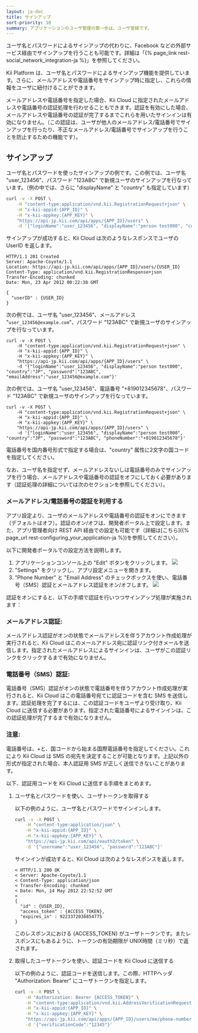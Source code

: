 ```yaml
---
layout: ja-doc
title: サインアップ
sort-priority: 10
summary: アプリケーションのユーザ管理の第一歩は、ユーザ登録です。
---
```

<p class="callout">ユーザ名とパスワードによるサインアップの代わりに、Facebook などの外部サービス経由でサインアップを行うことも可能です。詳細は「{% page_link  rest-social_network_integration-ja %}」を参照してください。</p>

Kii Platform は、ユーザ名とパスワードによるサインアップ機能を提供しています。さらに、メールアドレスや電話番号をサインアップ時に指定し、これらの情報をユーザに紐付けることができます。

メールアドレスや電話番号を指定した場合、Kii Cloud に指定されたメールアドレスや電話番号の認証処理を行わせることもできます。認証を有効にした場合、メールアドレスや電話番号の認証が完了するまでこれらを用いたサインインは有効になりません。（この認証は、ユーザが他人のメールアドレス/電話番号でサインアップを行ったり、不正なメールアドレス/電話番号でサインアップを行うことを防止するための機能です）。


## サインアップ

ユーザ名とパスワードを使ったサインアップの例です。この例では、ユーザ名 "user\_123456"、パスワード "123ABC" で新規ユーザのサインアップを行なっています。（例の中では、さらに "displayName" と "country" も指定しています）

```sh
curl -v -X POST \
    -H "content-type:application/vnd.kii.RegistrationRequest+json" \
    -H "x-kii-appid:{APP_ID}" \
    -H "x-kii-appkey:{APP_KEY}" \
    "https://api-jp.kii.com/api/apps/{APP_ID}/users" \
    -d '{"loginName":"user_123456", "displayName":"person test000", "country":"JP", "password":"123ABC"}'
```

サインアップが成功すると、Kii Cloud は次のようなレスポンスでユーザの UserID を返します。

```
HTTP/1.1 201 Created
Server: Apache-Coyote/1.1
Location: https://api-jp.kii.com/api/apps/{APP_ID}/users/{USER_ID}
Content-Type: application/vnd.kii.RegistrationResponse+json
Transfer-Encoding: chunked
Date: Mon, 23 Apr 2012 00:22:38 GMT

{
  "userID" : {USER_ID}
}
```

次の例では、ユーザ名 "user\_123456"、メールアドレス "`user_123456@example.com`"、パスワード "123ABC" で新規ユーザのサインアップを行なっています。

```
curl -v -X POST \
    -H "content-type:application/vnd.kii.RegistrationRequest+json" \
    -H "x-kii-appid:{APP_ID}" \
    -H "x-kii-appkey:{APP_KEY}" \
    "https://api-jp.kii.com/api/apps/{APP_ID}/users" \
    -d '{"loginName":"user_123456", "displayName":"person test000", "country":"JP", "password":"123ABC", "emailAddress":"user_123456@example.com"}'
```

次の例では、ユーザ名 "user\_123456"、電話番号 "+819012345678"、パスワード "123ABC" で新規ユーザのサインアップを行なっています。

```
curl -v -X POST \
    -H "content-type:application/vnd.kii.RegistrationRequest+json" \
    -H "x-kii-appid:{APP_ID}" \
    -H "x-kii-appkey:{APP_KEY}" \
    "https://api-jp.kii.com/api/apps/{APP_ID}/users" \
    -d '{"loginName":"user_123456", "displayName":"person test000", "country":"JP", "password":"123ABC", "phoneNumber":"+819012345678"}'
```

電話番号を国内番号形式で指定する場合は、"country" 属性に2文字の国コードを指定してください。

なお、ユーザ名を指定せず、メールアドレスないしは電話番号のみでサインアップを行う場合、メールアドレスや電話番号の認証をオフにしておく必要があります（認証処理の詳細については次のセクションを参照してください）。

### メールアドレス/電話番号の認証を利用する

アプリ設定より、ユーザのメールアドレスや電話番号の認証をオンにできます（デフォルトはオフ）。認証のオン/オフは、開発者ポータル上で設定します。また、アプリ管理者向け REST API 経由での設定も可能です（詳細は[こちら]({% page_url rest-configuring_your_application-ja %})を参照してください）。

以下に開発者ポータルでの設定方法を説明します。

1. アプリケーションコンソール上の "Edit" ボタンをクリックします。
    ![](01.png)
1. "Settings" をクリックし、アプリ設定メニューを開きます。
1. ”Phone Number" と "Email Address" のチェックボックスを使い、電話番号（SMS）認証とメールアドレス認証をオン/オフします。
    ![](02.png)

認証をオンにすると、以下の手順で認証を行いつつサインアップ処理が実施されます：

### メールアドレス認証:
メールアドレス認証がオンの状態でメールアドレスを伴うアカウント作成処理が実行されると、Kii Cloud はこのメールアドレス宛に認証リンク付きメールを送信します。指定されたメールアドレスによるサインインは、ユーザがこの認証リンクをクリックするまで有効になりません。

### 電話番号（SMS）認証:
電話番号（SMS）認証がオンの状態で電話番号を伴うアカウント作成処理が実行されると、Kii Cloud はこの電話番号宛てに認証コードを含む SMS を送信します。認証処理を完了するには、この認証コードをユーザより受け取り、Kii Cloud に送信する必要があります。指定された電話番号によるサインインは、この認証処理が完了するまで有効になりません。

### 注意:
電話番号は、+と、国コードから始まる国際電話番号を指定してください。これにより Kii Cloud は SMS の宛先を決定することが可能となります。上記以外の形式が指定された場合、本人認証用 SMS が正しく送信できないことがあります。

以下、認証用コードを Kii Cloud に送信する手順をまとめます。

1. ユーザ名とパスワードを使い、ユーザトークンを取得する

    以下の例のように、ユーザ名とパスワードでサインインします。

    ```sh
    curl -v -X POST \
        -H "content-type:application/json" \
        -H "x-kii-appid:{APP_ID}" \
        -H "x-kii-appkey:{APP_KEY}" \
        "https://api-jp.kii.com/api/oauth2/token" \
        -d '{"username":"user_123456", "password":"123ABC"}'
    ```

    サインインが成功すると、Kii Cloud は次のようなレスポンスを返します。

    ```
    < HTTP/1.1 200 OK
    < Server: Apache-Coyote/1.1
    < Content-Type: application/json
    < Transfer-Encoding: chunked
    < Date: Mon, 14 May 2012 22:52:52 GMT
    <
    {
      "id" : {USER_ID},
      "access_token" : {ACCESS_TOKEN},
      "expires_in" : 9223372036854775
    }
    ```

    このレスポンスにおける {ACCESS\_TOKEN} がユーザトークンです。またレスポンスにもあるように、トークンの有効期限が UNIX時間（ミリ秒）で返されます。

2. 取得したユーザトークンを使い、認証コードを Kii Cloud に送信する

    以下の例のように、認証コードを送信します。この際、HTTPヘッダ "Authorization: Bearer" にユーザトークンを指定します。

    ```sh
    curl -v -X POST \
        -H "Authorization: Bearer {ACCESS_TOKEN}" \
        -H "content-type:application/vnd.kii.AddressVerificationRequest+json" \
        -H "x-kii-appid:{APP_ID}" \
        -H "x-kii-appkey:{APP_KEY}" \
        "https://api-jp.kii.com/api/apps/{APP_ID}/users/me/phone-number/verify" \
        -d '{"verificationCode":"12345"}'
    ```
